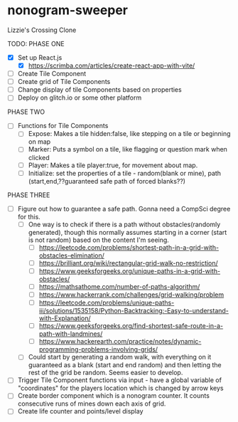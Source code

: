 # nonogram-sweeper
Lizzie's Crossing Clone


TODO:
PHASE ONE
- [x] Set up React.js
  - [x] https://scrimba.com/articles/create-react-app-with-vite/  
- [ ] Create Tile Component
- [ ] Create grid of Tile Components
- [ ] Change display of tile Components based on properties
- [ ] Deploy on glitch.io or some other platform

PHASE TWO 
- [ ] Functions for Tile Components
  - [ ] Expose: Makes a tile hidden:false, like stepping on a tile or beginning on map
  - [ ] Marker: Puts a symbol on a tile, like flagging or question mark when clicked
  - [ ] Player: Makes a tile player:true, for movement about map.
  - [ ] Initialize: set the properties of a tile - random(blank or mine), path (start,end,??guaranteed safe path of forced blanks??)

PHASE THREE
- [ ] Figure out how to guarantee a safe path. Gonna need a CompSci degree for this. 
  - [ ] One way is to check if there is a path without obstacles(randomly generated), though this normally assumes starting in a corner (start is not random) based on the content I'm seeing.
    - [ ] https://leetcode.com/problems/shortest-path-in-a-grid-with-obstacles-elimination/
    - [ ] https://brilliant.org/wiki/rectangular-grid-walk-no-restriction/
    - [ ] https://www.geeksforgeeks.org/unique-paths-in-a-grid-with-obstacles/
    - [ ] https://mathsathome.com/number-of-paths-algorithm/
    - [ ] https://www.hackerrank.com/challenges/grid-walking/problem
    - [ ] https://leetcode.com/problems/unique-paths-iii/solutions/1535158/Python-Backtracking:-Easy-to-understand-with-Explanation/
    - [ ] https://www.geeksforgeeks.org/find-shortest-safe-route-in-a-path-with-landmines/
    - [ ] https://www.hackerearth.com/practice/notes/dynamic-programming-problems-involving-grids/
  - [ ] Could start by generating a random walk, with everything on it guaranteed as a blank (start and end random) and then letting the rest of the grid be random. Seems easier to develop.
- [ ] Trigger Tile Component functions via input - have a global variable of "coordinates" for the players location which is changed by arrow keys
- [ ] Create border component which is a nonogram counter. It counts consecutive runs of mines down each axis of grid.
- [ ] Create life counter and points/level display
